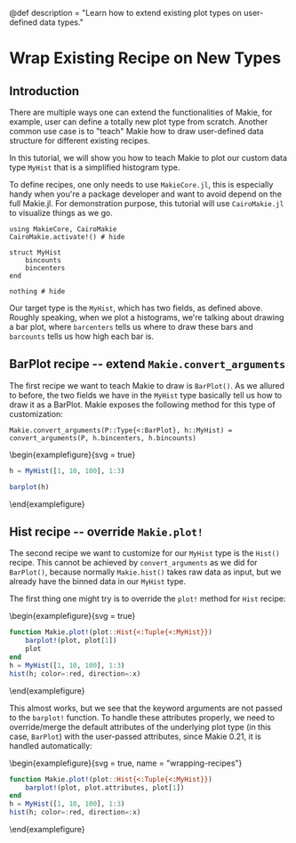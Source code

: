 @def description = "Learn how to extend existing plot types on user-defined data types."

# Wrap Existing Recipe on New Types

## Introduction

There are multiple ways one can extend the functionalities of Makie, for example, user can define a
totally new plot type from scratch. Another common use case is to "teach" Makie how to draw
user-defined data structure for different existing recipes.

In this tutorial, we will show you how to teach Makie to plot our custom data type `MyHist` that is
a simplified histogram type.

To define recipes, one only needs to use `MakieCore.jl`, this is especially handy when you're a package
developer and want to avoid depend on the full Makie.jl. For demonstration purpose, this tutorial
will use `CairoMakie.jl` to visualize things as we go.

```julia:setup
using MakieCore, CairoMakie
CairoMakie.activate!() # hide

struct MyHist
    bincounts
    bincenters
end

nothing # hide
```

Our target type is the `MyHist`, which has two fields, as defined above. Roughly speaking, when we
plot a histograms, we're talking about drawing a bar plot, where `barcenters` tells us where to draw
these bars and `barcounts` tells us how high each bar is.

## BarPlot recipe -- extend `Makie.convert_arguments`

The first recipe we want to teach Makie to draw is `BarPlot()`. As we allured to before, the two
fields we have in the `MyHist` type basically tell us how to draw it as a BarPlot. Makie exposes the
following method for this type of customization:

```julia:setup
Makie.convert_arguments(P::Type{<:BarPlot}, h::MyHist) = convert_arguments(P, h.bincenters, h.bincounts)
```

\begin{examplefigure}{svg = true}
```julia
h = MyHist([1, 10, 100], 1:3)

barplot(h)
```
\end{examplefigure}

## Hist recipe -- override `Makie.plot!`

The second recipe we want to customize for our `MyHist` type is the `Hist()` recipe. This cannot be
achieved by `convert_arguments` as we did for `BarPlot()`, because normally `Makie.hist()` takes raw
data as input, but we already have the binned data in our `MyHist` type.

The first thing one might try is to override the `plot!` method for `Hist` recipe:

\begin{examplefigure}{svg = true}
```julia
function Makie.plot!(plot::Hist{<:Tuple{<:MyHist}})
    barplot!(plot, plot[1])
    plot
end
h = MyHist([1, 10, 100], 1:3)
hist(h; color=:red, direction=:x)
```
\end{examplefigure}

This almost works, but we see that the keyword arguments are not passed to the `barplot!` function.
To handle these attributes properly, we need to override/merge the
default attributes of the underlying plot type (in this case, `BarPlot`) with the user-passed attributes, since Makie 0.21, it is handled automatically:

\begin{examplefigure}{svg = true, name = "wrapping-recipes"}
```julia
function Makie.plot!(plot::Hist{<:Tuple{<:MyHist}})
    barplot!(plot, plot.attributes, plot[1])
end
h = MyHist([1, 10, 100], 1:3)
hist(h; color=:red, direction=:x)
```
\end{examplefigure}
